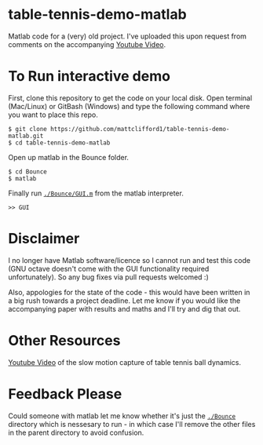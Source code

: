 # table-tennis-demo-matlab

Matlab code for a (very) old project.
I've uploaded this upon request from comments on the accompanying [Youtube Video](https://www.youtube.com/watch?v=Ijy7N31rks0).

# To Run interactive demo
First, clone this repository to get the code on your local disk. Open terminal (Mac/Linux) or GitBash (Windows) and type the following command where you want to place this repo.
```
$ git clone https://github.com/mattclifford1/table-tennis-demo-matlab.git
$ cd table-tennis-demo-matlab
```
Open up matlab in the Bounce folder.
```
$ cd Bounce
$ matlab
```
Finally run [`./Bounce/GUI.m`](GUI.m) from the matlab interpreter.
```
>> GUI
```

# Disclaimer
I no longer have Matlab software/licence so I cannot run and test this code (GNU octave doesn't come with the GUI functionality required unfortunately). So any bug fixes via pull requests welcomed :)

Also, appologies for the state of the code - this would have been written in a big rush towards a project deadline. Let me know if you would like the accompanying paper with results and maths and I'll try and dig that out.

# Other Resources
[Youtube Video](https://www.youtube.com/watch?v=wzJqh4aJvYs&t=2s) of the slow motion capture of table tennis ball dynamics.

# Feedback Please
Could someone with matlab let me know whether it's just the [`./Bounce`](Bounce) directory which is nessesary to run - in which case I'll remove the other files in the parent directory to avoid confusion.
